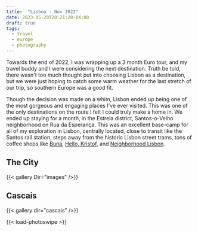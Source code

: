 ```yaml
---
title:  "Lisboa - Nov 2022"
date: 2023-05-20T20:21:28-04:00
draft: true
tags:
  - travel
  - europe
  - photography
---
```


Towards the end of 2022, I was wrapping up a 3 month Euro tour, and my travel buddy and I were considering the next destination. Truth be told, there wasn't too much thought put into choosing Lisbon as a destination, but we were just hoping to catch some warm weather for the last stretch of our trip, so southern Europe was a good fit. 

Though the decision was made on a whim, Lisbon ended up being one of the most gorgeous and engaging places I've ever visited. This was one of the only destinations on the route I felt I could truly make a home in. We ended up staying for a month, in the Estrela district, Santos-o-Velho neighborhood on Rua da Esperança. This was an excellent base-camp for all of my exploration in Lisbon, centrally located, close to transit like the Santos rail station, steps away from the historic Lisbon street trams, tons of coffee shops like [Buna](https://maps.app.goo.gl/vCwsoy1tLSP8FV74A), [Hello, Kristof](https://maps.app.goo.gl/GYDEiToU9PdfHMpc6), and [Neighborhood Lisbon](https://maps.app.goo.gl/cCCYGUsv9XA61Jsp7).


## The City

{{< gallery Dir="images" />}}

## Cascais

{{< gallery dir="cascais" />}}

{{< load-photoswipe >}}
